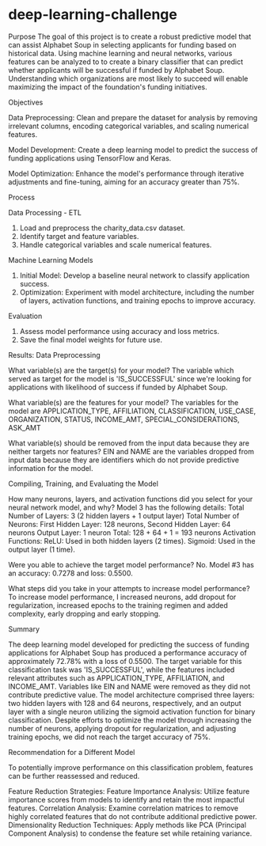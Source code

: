# deep-learning-challenge
Purpose
The goal of this project is to create a robust predictive model that can assist Alphabet Soup in selecting applicants for funding based on historical data. Using machine learning and neural networks, various features can be analyzed to to create a binary classifier that can predict whether applicants will be successful if funded by Alphabet Soup. Understanding which organizations are most likely to succeed will enable maximizing the impact of the foundation's funding initiatives.

Objectives

Data Preprocessing: Clean and prepare the dataset for analysis by removing irrelevant columns, encoding categorical variables, and scaling numerical features.

Model Development: Create a deep learning model to predict the success of funding applications using TensorFlow and Keras.

Model Optimization: Enhance the model's performance through iterative adjustments and fine-tuning, aiming for an accuracy greater than 75%.

Process

Data Processing - ETL
1. Load and preprocess the charity_data.csv dataset.
2. Identify target and feature variables.
3. Handle categorical variables and scale numerical features.

Machine Learning Models
1. Initial Model: Develop a baseline neural network to classify application success.
2. Optimization: Experiment with model architecture, including the number of layers, activation functions, and training epochs to improve accuracy.

Evaluation 
1. Assess model performance using accuracy and loss metrics.
2. Save the final model weights for future use.

Results: 
Data Preprocessing

What variable(s) are the target(s) for your model? The variable which served as target for the model is 'IS_SUCCESSFUL' since we're looking for applications with likelihood of success if funded by Alphabet Soup.

What variable(s) are the features for your model? The variables for the model are APPLICATION_TYPE, AFFILIATION, CLASSIFICATION, USE_CASE, ORGANIZATION, STATUS, INCOME_AMT, SPECIAL_CONSIDERATIONS, ASK_AMT   

What variable(s) should be removed from the input data because they are neither targets nor features? EIN and NAME are the variables dropped from input data because they are identifiers which do not provide predictive information for the model.

Compiling, Training, and Evaluating the Model

How many neurons, layers, and activation functions did you select for your neural network model, and why? Model 3 has the following details:
Total Number of Layers: 3 (2 hidden layers + 1 output layer)
Total Number of Neurons: 
        First Hidden Layer: 128 neurons, 
        Second Hidden Layer: 64 neurons
        Output Layer: 1 neuron
Total: 128 + 64 + 1 = 193 neurons
Activation Functions:
        ReLU: Used in both hidden layers (2 times).
        Sigmoid: Used in the output layer (1 time).

Were you able to achieve the target model performance? No. Model #3 has an accuracy: 0.7278 and loss: 0.5500.

What steps did you take in your attempts to increase model performance?
To increase model performance, I increased neurons, add dropout for regularization, increased epochs to the training regimen and added complexity, early dropping and early stopping.

Summary

The deep learning model developed for predicting the success of funding applications for Alphabet Soup has produced a performance accuracy of approximately 72.78% with a loss of 0.5500. The target variable for this classification task was 'IS_SUCCESSFUL', while the features included relevant attributes such as APPLICATION_TYPE, AFFILIATION, and INCOME_AMT. Variables like EIN and NAME were removed as they did not contribute predictive value.
The model architecture comprised three layers: two hidden layers with 128 and 64 neurons, respectively, and an output layer with a single neuron utilizing the sigmoid activation function for binary classification. Despite efforts to optimize the model through increasing the number of neurons, applying dropout for regularization, and adjusting training epochs, we did not reach the target accuracy of 75%.

Recommendation for a Different Model

To potentially improve performance on this classification problem, features can be further reassessed and reduced.

Feature Reduction Strategies:
    Feature Importance Analysis: Utilize feature importance scores from models to identify and retain the most impactful features.
    Correlation Analysis: Examine correlation matrices to remove highly correlated features that do not contribute additional predictive power.
    Dimensionality Reduction Techniques: Apply methods like PCA (Principal Component Analysis) to condense the feature set while retaining variance.
